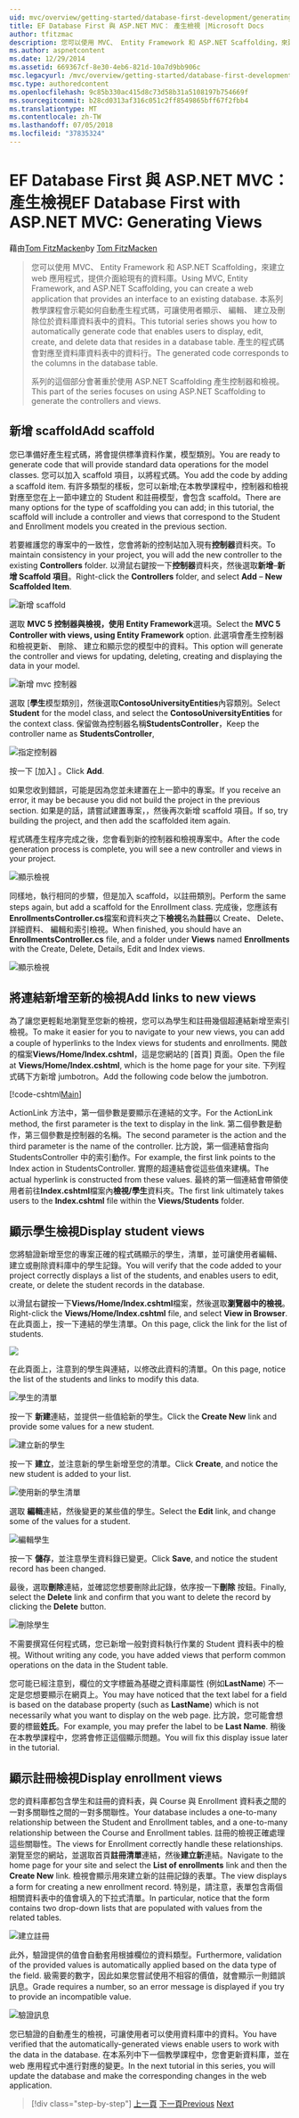 ```yaml
---
uid: mvc/overview/getting-started/database-first-development/generating-views
title: EF Database First 與 ASP.NET MVC： 產生檢視 |Microsoft Docs
author: tfitzmac
description: 您可以使用 MVC、 Entity Framework 和 ASP.NET Scaffolding，來建立 web 應用程式，提供介面給現有的資料庫。 本教學課程的里...
ms.author: aspnetcontent
ms.date: 12/29/2014
ms.assetid: 669367cf-8e30-4eb6-821d-10a7d9bb906c
msc.legacyurl: /mvc/overview/getting-started/database-first-development/generating-views
msc.type: authoredcontent
ms.openlocfilehash: 9c85b330ac415d8c73d58b31a5108197b754669f
ms.sourcegitcommit: b28cd0313af316c051c2ff8549865bff67f2fbb4
ms.translationtype: MT
ms.contentlocale: zh-TW
ms.lasthandoff: 07/05/2018
ms.locfileid: "37835324"
---
```

<a name="ef-database-first-with-aspnet-mvc-generating-views"></a><span data-ttu-id="935ef-104">EF Database First 與 ASP.NET MVC： 產生檢視</span><span class="sxs-lookup"><span data-stu-id="935ef-104">EF Database First with ASP.NET MVC: Generating Views</span></span>
====================
<span data-ttu-id="935ef-105">藉由[Tom FitzMacken](https://github.com/tfitzmac)</span><span class="sxs-lookup"><span data-stu-id="935ef-105">by [Tom FitzMacken](https://github.com/tfitzmac)</span></span>

> <span data-ttu-id="935ef-106">您可以使用 MVC、 Entity Framework 和 ASP.NET Scaffolding，來建立 web 應用程式，提供介面給現有的資料庫。</span><span class="sxs-lookup"><span data-stu-id="935ef-106">Using MVC, Entity Framework, and ASP.NET Scaffolding, you can create a web application that provides an interface to an existing database.</span></span> <span data-ttu-id="935ef-107">本系列教學課程會示範如何自動產生程式碼，可讓使用者顯示、 編輯、 建立及刪除位於資料庫資料表中的資料。</span><span class="sxs-lookup"><span data-stu-id="935ef-107">This tutorial series shows you how to automatically generate code that enables users to display, edit, create, and delete data that resides in a database table.</span></span> <span data-ttu-id="935ef-108">產生的程式碼會對應至資料庫資料表中的資料行。</span><span class="sxs-lookup"><span data-stu-id="935ef-108">The generated code corresponds to the columns in the database table.</span></span>
> 
> <span data-ttu-id="935ef-109">系列的這個部分會著重於使用 ASP.NET Scaffolding 產生控制器和檢視。</span><span class="sxs-lookup"><span data-stu-id="935ef-109">This part of the series focuses on using ASP.NET Scaffolding to generate the controllers and views.</span></span>


## <a name="add-scaffold"></a><span data-ttu-id="935ef-110">新增 scaffold</span><span class="sxs-lookup"><span data-stu-id="935ef-110">Add scaffold</span></span>

<span data-ttu-id="935ef-111">您已準備好產生程式碼，將會提供標準資料作業，模型類別。</span><span class="sxs-lookup"><span data-stu-id="935ef-111">You are ready to generate code that will provide standard data operations for the model classes.</span></span> <span data-ttu-id="935ef-112">您可以加入 scaffold 項目，以將程式碼。</span><span class="sxs-lookup"><span data-stu-id="935ef-112">You add the code by adding a scaffold item.</span></span> <span data-ttu-id="935ef-113">有許多類型的樣板，您可以新增;在本教學課程中，控制器和檢視對應至您在上一節中建立的 Student 和註冊模型，會包含 scaffold。</span><span class="sxs-lookup"><span data-stu-id="935ef-113">There are many options for the type of scaffolding you can add; in this tutorial, the scaffold will include a controller and views that correspond to the Student and Enrollment models you created in the previous section.</span></span>

<span data-ttu-id="935ef-114">若要維護您的專案中的一致性，您會將新的控制站加入現有**控制器**資料夾。</span><span class="sxs-lookup"><span data-stu-id="935ef-114">To maintain consistency in your project, you will add the new controller to the existing **Controllers** folder.</span></span> <span data-ttu-id="935ef-115">以滑鼠右鍵按一下**控制器**資料夾，然後選取**新增**–**新增 Scaffold 項目**。</span><span class="sxs-lookup"><span data-stu-id="935ef-115">Right-click the **Controllers** folder, and select **Add** – **New Scaffolded Item**.</span></span>

![新增 scaffold](generating-views/_static/image1.png)

<span data-ttu-id="935ef-117">選取  **MVC 5 控制器與檢視，使用 Entity Framework**選項。</span><span class="sxs-lookup"><span data-stu-id="935ef-117">Select the **MVC 5 Controller with views, using Entity Framework** option.</span></span> <span data-ttu-id="935ef-118">此選項會產生控制器和檢視更新、 刪除、 建立和顯示您的模型中的資料。</span><span class="sxs-lookup"><span data-stu-id="935ef-118">This option will generate the controller and views for updating, deleting, creating and displaying the data in your model.</span></span>

![新增 mvc 控制器](generating-views/_static/image2.png)

<span data-ttu-id="935ef-120">選取 [**學生**模型類別]，然後選取**ContosoUniversityEntities**內容類別。</span><span class="sxs-lookup"><span data-stu-id="935ef-120">Select **Student** for the model class, and select the **ContosoUniversityEntities** for the context class.</span></span> <span data-ttu-id="935ef-121">保留做為控制器名稱**StudentsController**，</span><span class="sxs-lookup"><span data-stu-id="935ef-121">Keep the controller name as **StudentsController**,</span></span>

![指定控制器](generating-views/_static/image3.png)

<span data-ttu-id="935ef-123">按一下 [加入] 。</span><span class="sxs-lookup"><span data-stu-id="935ef-123">Click **Add**.</span></span>

<span data-ttu-id="935ef-124">如果您收到錯誤，可能是因為您並未建置在上一節中的專案。</span><span class="sxs-lookup"><span data-stu-id="935ef-124">If you receive an error, it may be because you did not build the project in the previous section.</span></span> <span data-ttu-id="935ef-125">如果是的話，請嘗試建置專案，，然後再次新增 scaffold 項目。</span><span class="sxs-lookup"><span data-stu-id="935ef-125">If so, try building the project, and then add the scaffolded item again.</span></span>

<span data-ttu-id="935ef-126">程式碼產生程序完成之後，您會看到新的控制器和檢視專案中。</span><span class="sxs-lookup"><span data-stu-id="935ef-126">After the code generation process is complete, you will see a new controller and views in your project.</span></span>

![顯示檢視](generating-views/_static/image4.png)

<span data-ttu-id="935ef-128">同樣地，執行相同的步驟，但是加入 scaffold，以註冊類別。</span><span class="sxs-lookup"><span data-stu-id="935ef-128">Perform the same steps again, but add a scaffold for the Enrollment class.</span></span> <span data-ttu-id="935ef-129">完成後，您應該有**EnrollmentsController.cs**檔案和資料夾之下**檢視**名為**註冊**以 Create、 Delete、 詳細資料、 編輯和索引檢視。</span><span class="sxs-lookup"><span data-stu-id="935ef-129">When finished, you should have an **EnrollmentsController.cs** file, and a folder under **Views** named **Enrollments** with the Create, Delete, Details, Edit and Index views.</span></span>

![顯示檢視](generating-views/_static/image5.png)

## <a name="add-links-to-new-views"></a><span data-ttu-id="935ef-131">將連結新增至新的檢視</span><span class="sxs-lookup"><span data-stu-id="935ef-131">Add links to new views</span></span>

<span data-ttu-id="935ef-132">為了讓您更輕鬆地瀏覽至您新的檢視，您可以為學生和註冊幾個超連結新增至索引檢視。</span><span class="sxs-lookup"><span data-stu-id="935ef-132">To make it easier for you to navigate to your new views, you can add a couple of hyperlinks to the Index views for students and enrollments.</span></span> <span data-ttu-id="935ef-133">開啟的檔案**Views/Home/Index.cshtml**，這是您網站的 [首頁] 頁面。</span><span class="sxs-lookup"><span data-stu-id="935ef-133">Open the file at **Views/Home/Index.cshtml**, which is the home page for your site.</span></span> <span data-ttu-id="935ef-134">下列程式碼下方新增 jumbotron。</span><span class="sxs-lookup"><span data-stu-id="935ef-134">Add the following code below the jumbotron.</span></span>

[!code-cshtml[Main](generating-views/samples/sample1.cshtml)]

<span data-ttu-id="935ef-135">ActionLink 方法中，第一個參數是要顯示在連結的文字。</span><span class="sxs-lookup"><span data-stu-id="935ef-135">For the ActionLink method, the first parameter is the text to display in the link.</span></span> <span data-ttu-id="935ef-136">第二個參數是動作，第三個參數是控制器的名稱。</span><span class="sxs-lookup"><span data-stu-id="935ef-136">The second parameter is the action and the third parameter is the name of the controller.</span></span> <span data-ttu-id="935ef-137">比方說，第一個連結會指向 StudentsController 中的索引動作。</span><span class="sxs-lookup"><span data-stu-id="935ef-137">For example, the first link points to the Index action in StudentsController.</span></span> <span data-ttu-id="935ef-138">實際的超連結會從這些值來建構。</span><span class="sxs-lookup"><span data-stu-id="935ef-138">The actual hyperlink is constructed from these values.</span></span> <span data-ttu-id="935ef-139">最終的第一個連結會帶領使用者前往**Index.cshtml**檔案內**檢視/學生**資料夾。</span><span class="sxs-lookup"><span data-stu-id="935ef-139">The first link ultimately takes users to the **Index.cshtml** file within the **Views/Students** folder.</span></span>

## <a name="display-student-views"></a><span data-ttu-id="935ef-140">顯示學生檢視</span><span class="sxs-lookup"><span data-stu-id="935ef-140">Display student views</span></span>

<span data-ttu-id="935ef-141">您將驗證新增至您的專案正確的程式碼顯示的學生，清單，並可讓使用者編輯、 建立或刪除資料庫中的學生記錄。</span><span class="sxs-lookup"><span data-stu-id="935ef-141">You will verify that the code added to your project correctly displays a list of the students, and enables users to edit, create, or delete the student records in the database.</span></span>

<span data-ttu-id="935ef-142">以滑鼠右鍵按一下**Views/Home/Index.cshtml**檔案，然後選取**瀏覽器中的檢視**。</span><span class="sxs-lookup"><span data-stu-id="935ef-142">Right-click the **Views/Home/Index.cshtml** file, and select **View in Browser**.</span></span> <span data-ttu-id="935ef-143">在此頁面上，按一下連結的學生清單。</span><span class="sxs-lookup"><span data-stu-id="935ef-143">On this page, click the link for the list of students.</span></span>

![](generating-views/_static/image6.png)

<span data-ttu-id="935ef-144">在此頁面上，注意到的學生與連結，以修改此資料的清單。</span><span class="sxs-lookup"><span data-stu-id="935ef-144">On this page, notice the list of the students and links to modify this data.</span></span>

![學生的清單](generating-views/_static/image7.png)

<span data-ttu-id="935ef-146">按一下 **新建**連結，並提供一些值給新的學生。</span><span class="sxs-lookup"><span data-stu-id="935ef-146">Click the **Create New** link and provide some values for a new student.</span></span>

![建立新的學生](generating-views/_static/image8.png)

<span data-ttu-id="935ef-148">按一下 **建立**，並注意新的學生新增至您的清單。</span><span class="sxs-lookup"><span data-stu-id="935ef-148">Click **Create**, and notice the new student is added to your list.</span></span>

![使用新的學生清單](generating-views/_static/image9.png)

<span data-ttu-id="935ef-150">選取 **編輯**連結，然後變更的某些值的學生。</span><span class="sxs-lookup"><span data-stu-id="935ef-150">Select the **Edit** link, and change some of the values for a student.</span></span>

![編輯學生](generating-views/_static/image10.png)

<span data-ttu-id="935ef-152">按一下 **儲存**，並注意學生資料錄已變更。</span><span class="sxs-lookup"><span data-stu-id="935ef-152">Click **Save**, and notice the student record has been changed.</span></span>

<span data-ttu-id="935ef-153">最後，選取**刪除**連結，並確認您想要刪除此記錄，依序按一下**刪除** 按鈕。</span><span class="sxs-lookup"><span data-stu-id="935ef-153">Finally, select the **Delete** link and confirm that you want to delete the record by clicking the **Delete** button.</span></span>

![刪除學生](generating-views/_static/image11.png)

<span data-ttu-id="935ef-155">不需要撰寫任何程式碼，您已新增一般對資料執行作業的 Student 資料表中的檢視。</span><span class="sxs-lookup"><span data-stu-id="935ef-155">Without writing any code, you have added views that perform common operations on the data in the Student table.</span></span>

<span data-ttu-id="935ef-156">您可能已經注意到，欄位的文字標籤為基礎之資料庫屬性 (例如**LastName**) 不一定是您想要顯示在網頁上。</span><span class="sxs-lookup"><span data-stu-id="935ef-156">You may have noticed that the text label for a field is based on the database property (such as **LastName**) which is not necessarily what you want to display on the web page.</span></span> <span data-ttu-id="935ef-157">比方說，您可能會想要的標籤**姓氏**。</span><span class="sxs-lookup"><span data-stu-id="935ef-157">For example, you may prefer the label to be **Last Name**.</span></span> <span data-ttu-id="935ef-158">稍後在本教學課程中，您將會修正這個顯示問題。</span><span class="sxs-lookup"><span data-stu-id="935ef-158">You will fix this display issue later in the tutorial.</span></span>

## <a name="display-enrollment-views"></a><span data-ttu-id="935ef-159">顯示註冊檢視</span><span class="sxs-lookup"><span data-stu-id="935ef-159">Display enrollment views</span></span>

<span data-ttu-id="935ef-160">您的資料庫都包含學生和註冊的資料表，與 Course 與 Enrollment 資料表之間的一對多關聯性之間的一對多關聯性。</span><span class="sxs-lookup"><span data-stu-id="935ef-160">Your database includes a one-to-many relationship between the Student and Enrollment tables, and a one-to-many relationship between the Course and Enrollment tables.</span></span> <span data-ttu-id="935ef-161">註冊的檢視正確處理這些關聯性。</span><span class="sxs-lookup"><span data-stu-id="935ef-161">The views for Enrollment correctly handle these relationships.</span></span> <span data-ttu-id="935ef-162">瀏覽至您的網站，並選取首頁**註冊清單**連結，然後**建立新**連結。</span><span class="sxs-lookup"><span data-stu-id="935ef-162">Navigate to the home page for your site and select the **List of enrollments** link and then the **Create New** link.</span></span> <span data-ttu-id="935ef-163">檢視會顯示用來建立新的註冊記錄的表單。</span><span class="sxs-lookup"><span data-stu-id="935ef-163">The view displays a form for creating a new enrollment record.</span></span> <span data-ttu-id="935ef-164">特別是，請注意，表單包含兩個相關資料表中的值會填入的下拉式清單。</span><span class="sxs-lookup"><span data-stu-id="935ef-164">In particular, notice that the form contains two drop-down lists that are populated with values from the related tables.</span></span>

![建立註冊](generating-views/_static/image12.png)

<span data-ttu-id="935ef-166">此外，驗證提供的值會自動套用根據欄位的資料類型。</span><span class="sxs-lookup"><span data-stu-id="935ef-166">Furthermore, validation of the provided values is automatically applied based on the data type of the field.</span></span> <span data-ttu-id="935ef-167">級需要的數字，因此如果您嘗試使用不相容的價值，就會顯示一則錯誤訊息。</span><span class="sxs-lookup"><span data-stu-id="935ef-167">Grade requires a number, so an error message is displayed if you try to provide an incompatible value.</span></span>

![驗證訊息](generating-views/_static/image13.png)

<span data-ttu-id="935ef-169">您已驗證的自動產生的檢視，可讓使用者可以使用資料庫中的資料。</span><span class="sxs-lookup"><span data-stu-id="935ef-169">You have verified that the automatically-generated views enable users to work with the data in the database.</span></span> <span data-ttu-id="935ef-170">在本系列中下一個教學課程中，您會更新資料庫，並在 web 應用程式中進行對應的變更。</span><span class="sxs-lookup"><span data-stu-id="935ef-170">In the next tutorial in this series, you will update the database and make the corresponding changes in the web application.</span></span>

> [!div class="step-by-step"]
> <span data-ttu-id="935ef-171">[上一頁](creating-the-web-application.md)
> [下一頁](changing-the-database.md)</span><span class="sxs-lookup"><span data-stu-id="935ef-171">[Previous](creating-the-web-application.md)
[Next](changing-the-database.md)</span></span>
